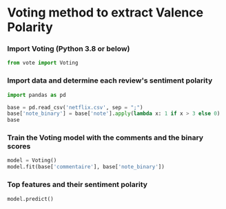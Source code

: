 # Voting method to extract Valence Polarity

### Import Voting (Python 3.8 or below)
```python
from vote import Voting
```

### Import data and determine each review's sentiment polarity 
```python
import pandas as pd 

base = pd.read_csv('netflix.csv', sep = ";")
base['note_binary'] = base['note'].apply(lambda x: 1 if x > 3 else 0)
base
```

### Train the Voting model with the comments and the binary scores
```python
model = Voting()
model.fit(base['commentaire'], base['note_binary'])
```

### Top features and their sentiment polarity
```python
model.predict()
```


